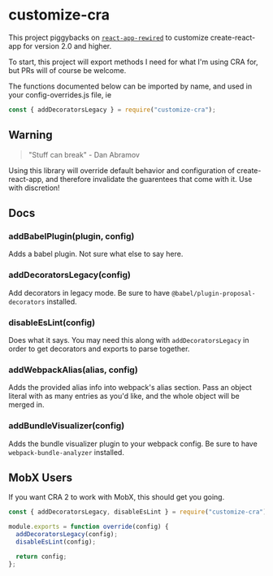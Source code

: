 # customize-cra

This project piggybacks on [`react-app-rewired`](https://github.com/timarney/react-app-rewired/) to customize create-react-app for version 2.0 and higher.

To start, this project will export methods I need for what I'm using CRA for, but PRs will of course be welcome.

The functions documented below can be imported by name, and used in your config-overrides.js file, ie

```js
const { addDecoratorsLegacy } = require("customize-cra");
```

## Warning

> "Stuff can break"
> \- Dan Abramov

Using this library will override default behavior and configuration of create-react-app, and therefore invalidate the guarentees that come with it. Use with discretion!

## Docs

### addBabelPlugin(plugin, config)

Adds a babel plugin. Not sure what else to say here.

### addDecoratorsLegacy(config)

Add decorators in legacy mode. Be sure to have `@babel/plugin-proposal-decorators` installed.

### disableEsLint(config)

Does what it says. You may need this along with `addDecoratorsLegacy` in order to get decorators and exports to parse together.

### addWebpackAlias(alias, config)

Adds the provided alias info into webpack's alias section. Pass an object literal with as many entries as you'd like, and the whole object will be merged in.

### addBundleVisualizer(config)

Adds the bundle visualizer plugin to your webpack config. Be sure to have `webpack-bundle-analyzer` installed.

## MobX Users

If you want CRA 2 to work with MobX, this should get you going.

```js
const { addDecoratorsLegacy, disableEsLint } = require("customize-cra");

module.exports = function override(config) {
  addDecoratorsLegacy(config);
  disableEsLint(config);

  return config;
};
```
